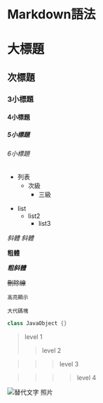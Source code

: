 # Markdown語法

# 大標題
## 次標題
### 3小標題
#### 4小標題
##### 5小標題
###### 6小標題

* 列表
  * 次級
    * 三級
- list
  - list2
    - list3

_斜體_
*斜體*

**粗體**

***粗斜體***

~~刪除線~~

`高亮顯示`

    大代碼塊
```java
class JavaObject {}
```

>level 1
>>level 2

>>>level 3

>>>>level 4

![替代文字](圖片路徑)
照片